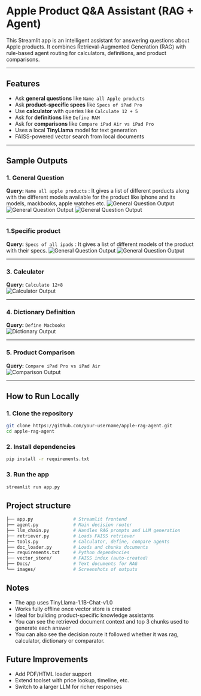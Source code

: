 # Apple Product Q&A Assistant (RAG + Agent)

This Streamlit app is an intelligent assistant for answering questions about Apple products. It combines Retrieval-Augmented Generation (RAG) with rule-based agent routing for calculators, definitions, and product comparisons.

---

## Features

- Ask **general questions** like `Name all Apple products`
- Ask **product-specific specs** like `Specs of iPad Pro`
- Use **calculator** with queries like `Calculate 12 + 5`
- Ask for **definitions** like `Define RAM`
- Ask for **comparisons** like `Compare iPad Air vs iPad Pro`
- Uses a local **TinyLlama** model for text generation
- FAISS-powered vector search from local documents

---

## Sample Outputs

### 1. General Question  
**Query:** `Name all apple products`  : It gives a list of different porducts along with the different models available for the product like iphone and its models, mackbooks, apple watches etc.
![General Question Output](images/output_general1.png)
![General Question Output](images/output_general2.png)
![General Question Output](images/output_general3.png)

---

### 1.Specific product 
  **Query:** `Specs of all ipads`  : It gives a list of different models of the product with their specs.
![General Question Output](images/output_specific1.png)
![General Question Output](images/output_specific2.png)

---

### 3. Calculator  
**Query:** `Calculate 12+8`  
![Calculator Output](images/output_calculator.png)

---

### 4. Dictionary Definition  
**Query:** `Define Macbooks`  
![Dictionary Output](images/output_dictionary.png)

---

### 5. Product Comparison  
**Query:** `Compare iPad Pro vs iPad Air`  
![Comparison Output](images/output_compare.png)

---

## How to Run Locally

### 1. Clone the repository

```bash
git clone https://github.com/your-username/apple-rag-agent.git
cd apple-rag-agent
```

### 2. Install dependencies 

```bash
pip install -r requirements.txt
```

### 3. Run the app

```bash
streamlit run app.py
```

## Project structure 

```bash
├── app.py               # Streamlit frontend
├── agent.py             # Main decision router
├── llm_chain.py         # Handles RAG prompts and LLM generation
├── retriever.py         # Loads FAISS retriever
├── tools.py             # Calculator, define, compare agents
├── doc_loader.py        # Loads and chunks documents
├── requirements.txt     # Python dependencies
├── vector_store/        # FAISS index (auto-created)
├── Docs/                # Text documents for RAG
└── images/              # Screenshots of outputs
```

## Notes 
- The app uses TinyLlama-1.1B-Chat-v1.0
- Works fully offline once vector store is created
- Ideal for building product-specific knowledge assistants
- You can see the retrieved document context and top 3 chunks used to generate each answer
- You can also see the decision route it followed whether it was rag, calculator, dictionary or comparator.

## Future Improvements 
- Add PDF/HTML loader support
- Extend toolset with price lookup, timeline, etc.
- Switch to a larger LLM for richer responses


